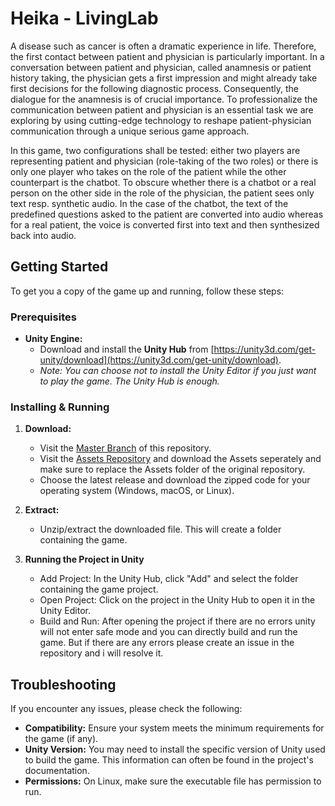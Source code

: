 # Heika - LivingLab

A disease such as cancer is often a dramatic experience in life. Therefore, the first contact between patient and physician is particularly important. In a conversation between patient and physician, called anamnesis or patient history taking, the physician gets a first impression and might already take first decisions for the following diagnostic process. Consequently, the dialogue for the anamnesis is of crucial importance. To professionalize the communication between patient and physician is an essential task we are exploring by using cutting-edge technology to reshape patient-physician communication through a unique serious game approach.

In this game, two configurations shall be tested: either two players are representing patient and physician (role-taking of the two roles) or there is only one player who takes on the role of the patient while the other counterpart is the chatbot. To obscure whether there is a chatbot or a real person on the other side in the role of the physician, the patient sees only text resp. synthetic audio. In the case of the chatbot, the text of the predefined questions asked to the patient are converted into audio whereas for a real patient, the voice is converted first into text and then synthesized back into audio.

## Getting Started

To get you a copy of the game up and running, follow these steps:

### Prerequisites

* **Unity Engine:**
  * Download and install the **Unity Hub** from [https://unity3d.com/get-unity/download](https://unity3d.com/get-unity/download).
  * *Note: You can choose not to install the Unity Editor if you just want to play the game. The Unity Hub is enough.*
  
### Installing & Running

1. **Download:** 
   * Visit the [Master Branch](http://gitlab.medma.uni-heidelberg.de/pmemmesheimer/livinglab) of this repository.
   * Visit the [Assets Repository](https://github.com/nr59684/Livinglab-Assets) and download the Assets seperately and make sure to replace the Assets folder of the original repository.
   * Choose the latest release and download the zipped code for your operating system (Windows, macOS, or Linux).

2. **Extract:** 
   * Unzip/extract the downloaded file. This will create a folder containing the game.

3. **Running the Project in Unity**
   * Add Project: In the Unity Hub, click "Add" and select the folder containing the game project.
   * Open Project: Click on the project in the Unity Hub to open it in the Unity Editor.
   * Build and Run: After opening the project if there are no errors unity will not enter safe mode and you can directly build and run the game. But if there are any errors please create an issue in the repository and i will resolve it.
      
## Troubleshooting

If you encounter any issues, please check the following:

* **Compatibility:** Ensure your system meets the minimum requirements for the game (if any).
* **Unity Version:** You may need to install the specific version of Unity used to build the game. This information can often be found in the project's documentation.
* **Permissions:** On Linux, make sure the executable file has permission to run.
